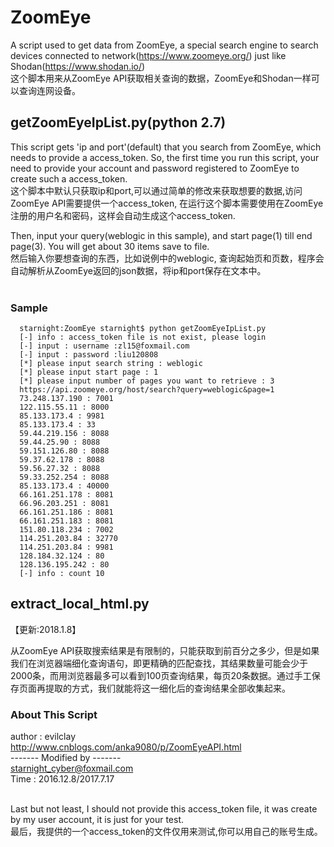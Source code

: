 # ZoomEye

A script used to get data from ZoomEye, a special search engine to search devices connected to network(https://www.zoomeye.org/)
just like Shodan(https://www.shodan.io/)</br>
这个脚本用来从ZoomEye API获取相关查询的数据，ZoomEye和Shodan一样可以查询连网设备。</br>


## getZoomEyeIpList.py(python 2.7)
This script gets 'ip and port'(default) that you search from ZoomEye, which needs to provide a access_token. So, the first time
you run this script, your need to provide your account and password registered to ZoomEye to create such a access_token.</br>
这个脚本中默认只获取ip和port,可以通过简单的修改来获取想要的数据,访问ZoomEye API需要提供一个access_token, 在运行这个脚本需要使用在ZoomEye注册的用户名和密码，这样会自动生成这个access_token.</br>

Then, input your query(weblogic in this sample), and start page(1) till end page(3). You will get about 30 items save to file.<br>
然后输入你要想查询的东西，比如说例中的weblogic, 查询起始页和页数，程序会自动解析从ZoomEye返回的json数据，将ip和port保存在文本中。</br>
</br>

### Sample
      starnight:ZoomEye starnight$ python getZoomEyeIpList.py
      [-] info : access_token file is not exist, please login
      [-] input : username :zl15@foxmail.com
      [-] input : password :liu120808
      [*] please input search string : weblogic
      [*] please input start page : 1
      [*] please input number of pages you want to retrieve : 3
      https://api.zoomeye.org/host/search?query=weblogic&page=1
      73.248.137.190 : 7001
      122.115.55.11 : 8000
      85.133.173.4 : 9981
      85.133.173.4 : 33
      59.44.219.156 : 8088
      59.44.25.90 : 8088
      59.151.126.80 : 8088
      59.37.62.178 : 8088
      59.56.27.32 : 8088
      59.33.252.254 : 8088
      85.133.173.4 : 40000
      66.161.251.178 : 8081
      66.96.203.251 : 8081
      66.161.251.186 : 8081
      66.161.251.183 : 8081
      151.80.118.234 : 7002
      114.251.203.84 : 32770
      114.251.203.84 : 9981
      128.184.32.124 : 80
      128.136.195.242 : 80
      [-] info : count 10

## extract_local_html.py
【更新:2018.1.8】

从ZoomEye API获取搜索结果是有限制的，只能获取到前百分之多少，但是如果我们在浏览器端细化查询语句，即更精确的匹配查找，其结果数量可能会少于2000条，而用浏览器最多可以看到100页查询结果，每页20条数据。通过手工保存页面再提取的方式，我们就能将这一细化后的查询结果全部收集起来。

### About This Script
author  : evilclay </br>
http://www.cnblogs.com/anka9080/p/ZoomEyeAPI.html</br>
------- Modified by -------</br>
starnight_cyber@foxmail.com</br>
Time : 2016.12.8/2017.7.17</br>
</br>

Last but not least, I should not provide this access_token file, it was create by my user account, it is just for your test. </br>
最后，我提供的一个access_token的文件仅用来测试,你可以用自己的账号生成。</br>
